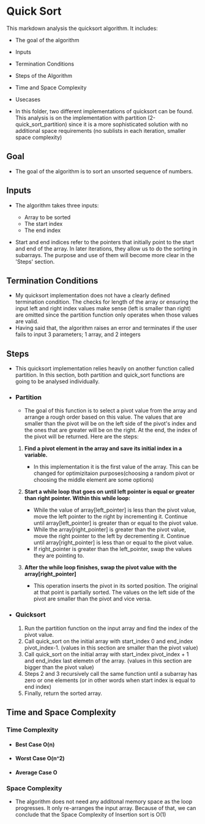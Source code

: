 # **Quick Sort**

This markdown analysis the quicksort algorithm. It includes:

- The goal of the algorithm
- Inputs
- Termination Conditions
- Steps of the Algorithm
- Time and Space Complexity
- Usecases

- In this folder, two different implementations of quicksort can be found. This analysis is on the implementation with partition (2-quick_sort_partition) since it is a more sophisticated solution with no additional space requirements (no sublists in each iteration, smaller space complexity)

## Goal

- The goal of the algorithm is to sort an unsorted sequence of numbers.

## Inputs

- The algorithm takes three inputs:

  - Array to be sorted
  - The start index
  - The end index

- Start and end indices refer to the pointers that initially point to the start and end of the array. In later iterations, they allow us to do the sorting in subarrays. The purpose and use of them will become more clear in the 'Steps' section.

## Termination Conditions

- My quicksort implementation does not have a clearly defined termination condition. The checks for length of the array or ensuring the input left and right index values make sense (left is smaller than right) are omitted since the partition function only operates when those values are valid.
- Having said that, the algorithm raises an error and terminates if the user fails to input 3 parameters; 1 array, and 2 integers

## Steps

- This quicksort implementation relies heavily on another function called partition. In this section, both partition and quick_sort functions are going to be analysed individually.
- ### Partition

  - The goal of this function is to select a pivot value from the array and arrange a rough order based on this value. The values that are smaller than the pivot will be on the left side of the pivot's index and the ones that are greater will be on the right. At the end, the index of the pivot will be returned. Here are the steps:

  1. **Find a pivot element in the array and save its initial index in a variable.**
     - In this implementation it is the first value of the array. This can be changed for optimizitaion purposes(choosing a random pivot or choosing the middle element are some options)
  2. **Start a while loop that goes on until left pointer is equal or greater than right pointer. Within this while loop:**

     - While the value of array[left_pointer] is less than the pivot value, move the left pointer to the right by incrementing it. Continue until array[left_pointer] is greater than or equal to the pivot value.
     - While the array[right_pointer] is greater than the pivot value, move the right pointer to the left by decrementing it. Continue until array[right_pointer] is less than or equal to the pivot value.
     - If right_pointer is greater than the left_pointer, swap the values they are pointing to.

  3. **After the while loop finishes, swap the pivot value with the array[right_pointer]**
     - This operation inserts the pivot in its sorted position. The original at that point is partially sorted. The values on the left side of the pivot are smaller than the pivot and vice versa.

- ### Quicksort
  1. Run the partition function on the input array and find the index of the pivot value.
  2. Call quick_sort on the initial array with start_index 0 and end_index pivot_index-1. (values in this section are smaller than the pivot value)
  3. Call quick_sort on the initial array with start_index pivot_index + 1 and end_index last elemetn of the array. (values in this section are bigger than the pivot value)
  4. Steps 2 and 3 recursively call the same function until a subarray has zero or one elements (or in other words when start index is equal to end index)
  5. Finally, return the sorted array.

## Time and Space Complexity

### Time Complexity

- #### Best Case O(n)

- #### Worst Case O(n^2)

- #### Average Case O

### Space Complexity

- The algorithm does not need any additonal memory space as the loop progresses. It only re-arranges the input array. Because of that, we can conclude that the Space Complexity of Insertion sort is O(1)
